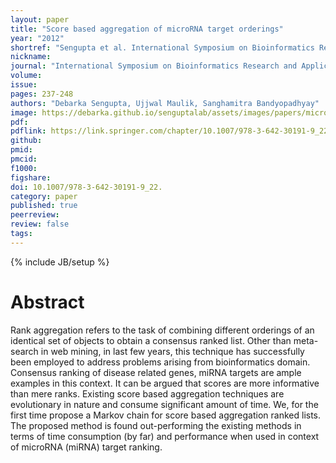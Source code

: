 ```yaml
---
layout: paper
title: "Score based aggregation of microRNA target orderings"
year: "2012"
shortref: "Sengupta et al. International Symposium on Bioinformatics Research and Applications 2012"
nickname:
journal: "International Symposium on Bioinformatics Research and Applications"
volume:
issue:
pages: 237-248
authors: "Debarka Sengupta, Ujjwal Maulik, Sanghamitra Bandyopadhyay"
image: https://debarka.github.io/senguptalab/assets/images/papers/microRNA.png
pdf:
pdflink: https://link.springer.com/chapter/10.1007/978-3-642-30191-9_22
github:
pmid:
pmcid:
f1000:
figshare:
doi: 10.1007/978-3-642-30191-9_22.
category: paper
published: true
peerreview:
review: false
tags:
---
```

{% include JB/setup %}


# Abstract

Rank aggregation refers to the task of combining different orderings of an identical set of objects to obtain a consensus ranked list. Other than meta-search in web mining, in last few years, this technique has successfully been employed to address problems arising from bioinformatics domain. Consensus ranking of disease related genes, miRNA targets are ample examples in this context. It can be argued that scores are more informative than mere ranks. Existing score based aggregation techniques are evolutionary in nature and consume significant amount of time. We, for the first time propose a Markov chain for score based aggregation ranked lists. The proposed method is found out-performing the existing methods in terms of time consumption (by far) and performance when used in context of microRNA (miRNA) target ranking.
